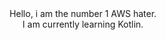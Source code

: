 <center>Hello, i am the number 1 AWS hater.</center>
<center>I am currently learning Kotlin.</center>
